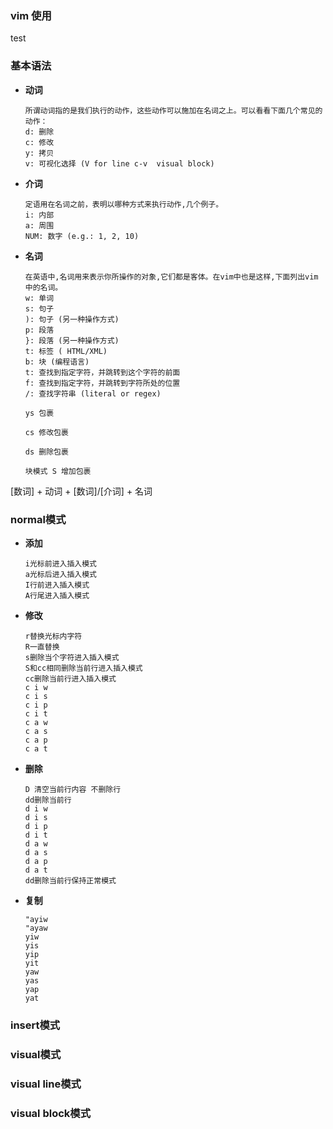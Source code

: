 ### vim 使用
test
### 基本语法
* **动词**

      所谓动词指的是我们执行的动作，这些动作可以施加在名词之上。可以看看下面几个常见的动作：
      d: 删除
      c: 修改
      y: 拷贝
      v: 可视化选择 (V for line c-v  visual block)
      
* **介词**

      定语用在名词之前，表明以哪种方式来执行动作,几个例子。
      i: 内部
      a: 周围
      NUM: 数字 (e.g.: 1, 2, 10)
      
* **名词**

      在英语中,名词用来表示你所操作的对象,它们都是客体。在vim中也是这样,下面列出vim中的名词。
      w: 单词
      s: 句子
      ): 句子 (另一种操作方式)
      p: 段落
      }: 段落 (另一种操作方式)
      t: 标签 ( HTML/XML)
      b: 块 (编程语言)
      t: 查找到指定字符，并跳转到这个字符的前面
      f: 查找到指定字符，并跳转到字符所处的位置
      /: 查找字符串 (literal or regex)

      ys 包裹

      cs 修改包裹

      ds 删除包裹

      块模式 S 增加包裹      

[数词] + 动词 + [数词]/[介词] + 名词  

### normal模式
* **添加**

      i光标前进入插入模式
      a光标后进入插入模式
      I行前进入插入模式
      A行尾进入插入模式
* **修改**

      r替换光标内字符
      R一直替换
      s删除当个字符进入插入模式
      S和cc相同删除当前行进入插入模式
      cc删除当前行进入插入模式
      c i w
      c i s
      c i p
      c i t
      c a w
      c a s
      c a p
      c a t
* **删除**
      
      D 清空当前行内容 不删除行
      dd删除当前行
      d i w
      d i s
      d i p
      d i t
      d a w
      d a s
      d a p
      d a t
      dd删除当前行保持正常模式
* **复制**
      
      "ayiw
      "ayaw
      yiw
      yis
      yip
      yit
      yaw
      yas
      yap
      yat

### insert模式
### visual模式
### visual line模式
### visual block模式

